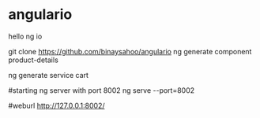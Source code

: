 # angulario
hello ng io

git clone https://github.com/binaysahoo/angulario
ng generate component product-details

ng generate service cart

#starting ng server with port 8002
ng serve --port=8002

#weburl
http://127.0.0.1:8002/
